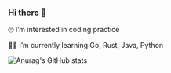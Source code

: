 ### Hi there 👋

🙄 I’m interested in coding practice

🧑‍🎓 I’m currently learning Go, Rust, Java, Python

![Anurag's GitHub stats](https://github-readme-stats.vercel.app/api?username=uchitsa&show_icons=true&theme=transparent)
<!--
**uchitsa/uchitsa** is a ✨ _special_ ✨ repository because its `README.md` (this file) appears on your GitHub profile.

Here are some ideas to get you started:

- 🔭 I’m currently working on ...
- 🌱 I’m currently learning ...
- 👯 I’m looking to collaborate on ...
- 🤔 I’m looking for help with ...
- 💬 Ask me about ...
- 📫 How to reach me: ...
- 😄 Pronouns: ...
- ⚡ Fun fact: ...
-->
